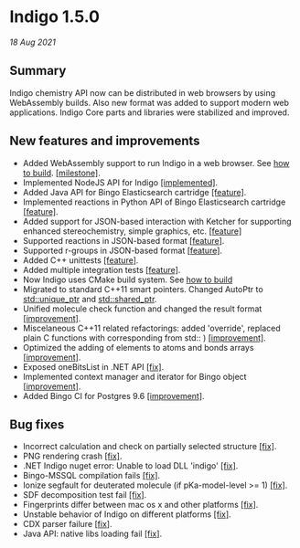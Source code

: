 # Indigo 1.5.0


*18 Aug 2021*

## Summary

Indigo chemistry API now can be distributed in web browsers by using WebAssembly builds. Also new format was added to support modern web applications. Indigo Core parts and libraries were stabilized and improved. 


## New features and improvements

* Added WebAssembly support to run Indigo in a web browser. See [how to build](https://github.com/epam/Indigo#how-to-build-indigo-wasm). [[milestone]](https://github.com/epam/Indigo/milestone/8).
* Implemented NodeJS API for Indigo [[implemented]](https://github.com/epam/Indigo/issues/245).
* Added Java API for Bingo Elasticsearch cartridge [[feature]](https://github.com/epam/Indigo/pull/198).
* Implemented reactions in Python API of Bingo Elasticsearch cartridge [[feature]](https://github.com/epam/Indigo/issues/259).
* Added support for JSON-based interaction with Ketcher for supporting enhanced stereochemistry, simple graphics, etc. [[feature]](https://github.com/epam/Indigo/issues/180)
* Supported reactions in JSON-based format [[feature]](https://github.com/epam/Indigo/issues/396).
* Supported r-groups in JSON-based format [[feature]](https://github.com/epam/Indigo/issues/307).
* Added C++ unittests [[feature]](https://github.com/epam/Indigo/issues/403).
* Added multiple integration tests [[feature]](https://github.com/epam/Indigo/tree/master/api/tests/integration).
* Now Indigo uses CMake build system. See [how to build]( https://github.com/epam/Indigo#build-instruction )
* Migrated to standard C++11 smart pointers. Changed AutoPtr to [std::unique_ptr](https://github.com/epam/Indigo/issues/418) and [std::shared_ptr](https://github.com/epam/Indigo/issues/419).
* Unified molecule check function and changed the result format [[improvement]](https://github.com/epam/Indigo/issues/390).
* Miscelaneous C++11 related refactorings: added 'override', replaced plain C functions with corresponding from std:: ) [[improvement]](https://github.com/epam/Indigo/pull/335).
* Optimized the adding of elements to atoms and bonds arrays [[improvement]](https://github.com/epam/Indigo/pull/267).
* Exposed oneBitsList in .NET API [[fix]](https://github.com/epam/Indigo/pull/329).
* Implemented context manager and iterator for Bingo object [[improvement]](https://github.com/epam/Indigo/pull/241).
* Added Bingo CI for Postgres 9.6 [[improvement]](https://github.com/epam/Indigo/pull/411).

## Bug fixes

* Incorrect calculation and check on partially selected structure [[fix]](https://github.com/epam/Indigo/pull/353).
* PNG rendering crash [[fix]](https://github.com/epam/Indigo/pull/342).
* .NET Indigo nuget error: Unable to load DLL 'indigo' [[fix]](https://github.com/epam/Indigo/issues/450).
* Bingo-MSSQL compilation fails [[fix]](https://github.com/epam/Indigo/issues/189).
* Ionize segfault for deuterated molecule (if pKa-model-level >= 1) [[fix]](https://github.com/epam/Indigo/issues/153).
* SDF decomposition test fail [[fix]](https://github.com/epam/Indigo/issues/431).
* Fingerprints differ between mac os x and other platforms [[fix]](https://github.com/epam/Indigo/issues/207).
* Unstable behavior of Indigo on different platforms [[fix]](https://github.com/epam/Indigo/pull/385).
* CDX parser failure [[fix]](https://github.com/epam/Indigo/pull/387).
* Java API: native libs loading fail [[fix]](https://github.com/epam/Indigo/pull/261).
